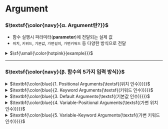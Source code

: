 # Argument

### $\textsf{\color{navy}{α. Argument란?}}$

-   함수 실행시 파라미터(**parameter**)에 전달되는 실제 값
-   `위치`, `키워드`, `기본값`, `가변길이`, `가변키워드` 등 다양한 방식으로 전달

<details>
<summary> $\sf{\small{\color{hotpink}{example}}}$ </summary>

```python
def add(a, b):   # [a, b]: Parameter
    return a + b

print(add(2, 3)) # [2, 3]: Argument
```

<details>
<summary> $\sf{\color{red}{result}}$ </summary>

```diff
! result
5
```

</details>
</details>

---

### $\textsf{\color{navy}{β. 함수의 5가지 입력 방식}}$

<details>
<summary> $\textbf{\color{blue}{1. Positional Arguments{\textsf{(위치 인수)}}}}$ </summary>

-   아규먼트가 **순서**에 따라 파라미터에 매핑
-   단점: `parameter`가 많을 경우 가독성 저하

  <details>
  <summary> $\sf{\small{\color{hotpink}{example}}}$ </summary>

  ```python
  def greet(name, age):
      print(f"{name} is {age} years old.")

  greet("Alice", 25)  # 출력: Alice is 25 years old.
  ```

  </details>
</details>

<details>
<summary> $\textbf{\color{blue}{2. Keyword Arguments{\textsf{(키워드 인수)}}}}$ </summary>

-   순서와 관계없이 특정 파라미터에 값을 할당할 수 있음.
-   아규먼트 이름을 명시적으로 지정하여 전달.
-   단점: 호출 시 `parameter`명을 모두 명시하므로 코드가 난잡해짐

  <details>
  <summary> $\sf{\small{\color{hotpink}{example}}}$ </summary>

  ```python
  def greet(name, age):
      print(f"{name} is {age} years old.")

  greet(age=25, name="Alice")  # 출력: Alice is 25 years old.
  ```

  </details>
</details>

<details>
<summary> $\textbf{\color{blue}{3. Default Arguments{\textsf{(기본값 인수)}}}}$ </summary>

-   함수 정의 시 기본값을 지정하면, 호출 시 해당 값을 생략 가능.

  <details>
  <summary> $\sf{\small{\color{hotpink}{example}}}$ </summary>

  ```python
  def greet(name="Guest"):
      return f"Hello, {name}!"

  print(greet())           # 출력: Hello, Guest!
  print(greet("Alice"))    # 출력: Hello, Alice!
  ```

  </details>
</details>

<details>
<summary> $\textbf{\color{blue}{4. Variable-Positional Arguments{\textsf{(가변 위치 인수)}}}}$ </summary>

-   전달되는 아규먼트의 개수가 정해지지 않았을 때 사용.
-   `*args`: 가변 위치 인수, 튜플 형태로 전달.

  <details>
  <summary> $\sf{\small{\color{hotpink}{example}}}$ </summary>

  ```python
  def add_all(*args):
      return sum(args)

  print(add_all(1, 2, 3, 4))  # 출력: 10
  print(add_all(5))           # 출력: 5
  ```

  </details>
</details>

<details>
<summary> $\textbf{\color{blue}{5. Variable-Keyword Arguments{\textsf{(가변 키워드 인수)}}}}$ </summary>

-   전달되는 아규먼트의 개수가 정해지지 않았을 때 사용.
-   `**kwargs`: 가변 키워드 인수, 딕셔너리 형태로 전달.

  <details>
  <summary> $\sf{\small{\color{hotpink}{example}}}$ </summary>

  ```python
  def describe_person(**kwargs):
      for key, value in kwargs.items():
          print(f"{key}: {value}")
  describe_person(name="Alice", age=25, hobby="reading")
  # 출력:
  # name: Alice
  # age: 25
  # hobby: reading
  ```

  </details>
</details>
